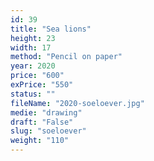 ```yaml
---
id: 39
title: "Sea lions"
height: 23
width: 17
method: "Pencil on paper"
year: 2020
price: "600"
exPrice: "550"
status: ""
fileName: "2020-soeloever.jpg"
medie: "drawing"
draft: "False"
slug: "soeloever"
weight: "110"
---
```

